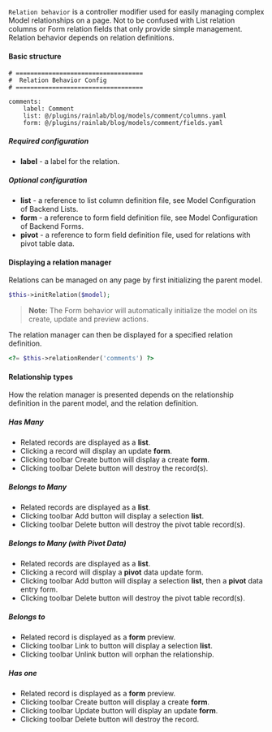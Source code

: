 `Relation behavior` is a controller modifier used for easily managing complex Model relationships on a page. Not to be confused with List relation columns or Form relation fields that only provide simple management. Relation behavior depends on relation definitions.

#### Basic structure

```
# ===================================
#  Relation Behavior Config
# ===================================

comments:
    label: Comment
    list: @/plugins/rainlab/blog/models/comment/columns.yaml
    form: @/plugins/rainlab/blog/models/comment/fields.yaml
```

##### Required configuration

* **label** - a label for the relation.

##### Optional configuration

* **list** - a reference to list column definition file, see Model Configuration of Backend Lists.
* **form** - a reference to form field definition file, see Model Configuration of Backend Forms.
* **pivot** - a reference to form field definition file, used for relations with pivot table data.

#### Displaying a relation manager

Relations can be managed on any page by first initializing the parent model.

```php
$this->initRelation($model);
```
> **Note:** The Form behavior will automatically initialize the model on its create, update and preview actions.

The relation manager can then be displayed for a specified relation definition.

```php
<?= $this->relationRender('comments') ?>
```

#### Relationship types

How the relation manager is presented depends on the relationship definition in the parent model, and the relation definition.

##### Has Many

* Related records are displayed as a **list**.
* Clicking a record will display an update **form**.
* Clicking toolbar Create button will display a create **form**.
* Clicking toolbar Delete button will destroy the record(s).

##### Belongs to Many

* Related records are displayed as a **list**.
* Clicking toolbar Add button will display a selection **list**.
* Clicking toolbar Delete button will destroy the pivot table record(s).

##### Belongs to Many (with Pivot Data)

* Related records are displayed as a **list**.
* Clicking a record will display a **pivot** data update form.
* Clicking toolbar Add button will display a selection **list**, then a **pivot** data entry form.
* Clicking toolbar Delete button will destroy the pivot table record(s).

##### Belongs to

* Related record is displayed as a **form** preview.
* Clicking toolbar Link to button will display a selection **list**.
* Clicking toolbar Unlink button will orphan the relationship.

##### Has one

* Related record is displayed as a **form** preview.
* Clicking toolbar Create button will display a create **form**.
* Clicking toolbar Update button will display an update **form**.
* Clicking toolbar Delete button will destroy the record.

